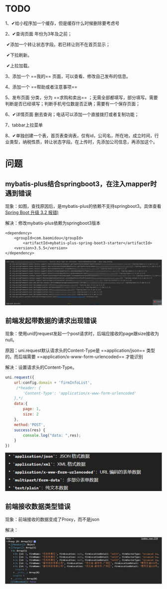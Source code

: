 # TODO

1、✔给小程序加一个缓存，但是缓存什么时候删除要考虑号

2、✔查询页面 年份为3年及之前；

​		✔添加一个转让状态字段。若已转让则不在首页显示；

​		✔下拉刷新。

​		✔上拉加载。

3、添加一个 ==我的== 页面，可以查看、修改自己发布的信息。

4、添加一个 ==帮助或者注意事项== 

5、发布页面 分类，分为 ==求购和卖出== ；无需全部都填写，部分填写。需要判断是否已经填写；判断手机号位数是否正确；需要有一个保存页面；

6、✔详情页面 删去查询；电话可以添加一个直接拨打或者复制功能；

7、tabbar上拉菜单

8、✔单独创建一个表，首页表查询表，仅有id，公司名，所在地，成立时间，行业类型，纳税性质，转让状态字段。在上传时，先添加公司信息，再添加这个。



# 问题

## mybatis-plus结合springboot3，在注入mapper时遇到错误

现象：如图，查找原因后，是mybatis-plus的依赖不支持springboot3。具体查看 [Spring Boot 升级 3.2 报错) ](https://developer.aliyun.com/article/1395691) 

解决：修改mybatis-plus依赖为springboot3版本

```
<dependency>
    <groupId>com.baomidou</groupId>
    	<artifactId>mybatis-plus-spring-boot3-starter</artifactId>
    <version>3.5.5</version>
</dependency>
```

![image-20240319143038330](./assets/image-20240319143038330.png)



## 前端发起带数据的请求出现错误

现象：使用uni的request发起一个post请求时，后端应接收的page跟size接收为null。

原因：uni.request默认请求头的Content-Type是 ==application/json== 类型的。而后端需要 ==application/x-www-form-urlencoded== 才能识别

解决：设置请求头的Content-Type。

```js
uni.request({
    url:config.domain + 'firmInfoList',
     /*header: {  
     	'Content-Type': 'application/x-www-form-urlencoded'  
	},*/ 
    data:{
        page: 1,
        size: 2
    },
    method:'POST',
    success(res) {
    	console.log("data: ",res);
    }
})
```

![image-20240319163833569](./assets/image-20240319163833569.png)



## 前端接收数据类型错误

现象：前端接收的数据变成了Proxy，而不是json

解决：

![image-20240319210250651](./assets/image-20240319210250651.png)





































